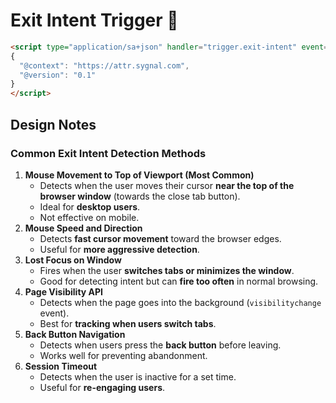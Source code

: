 # Exit Intent Trigger 🧪





```html
<script type="application/sa+json" handler="trigger.exit-intent" event="exitintent1">
{
  "@context": "https://attr.sygnal.com",
  "@version": "0.1" 
}
</script>
```









## Design Notes&#x20;

### **Common Exit Intent Detection Methods**

1. **Mouse Movement to Top of Viewport (Most Common)**
   * Detects when the user moves their cursor **near the top of the browser window** (towards the close tab button).
   * Ideal for **desktop users**.
   * Not effective on mobile.
2. **Mouse Speed and Direction**
   * Detects **fast cursor movement** toward the browser edges.
   * Useful for **more aggressive detection**.
3. **Lost Focus on Window**
   * Fires when the user **switches tabs or minimizes the window**.
   * Good for detecting intent but can **fire too often** in normal browsing.
4. **Page Visibility API**
   * Detects when the page goes into the background (`visibilitychange` event).
   * Best for **tracking when users switch tabs**.
5. **Back Button Navigation**
   * Detects when users press the **back button** before leaving.
   * Works well for preventing abandonment.
6. **Session Timeout**
   * Detects when the user is inactive for a set time.
   * Useful for **re-engaging users**.





